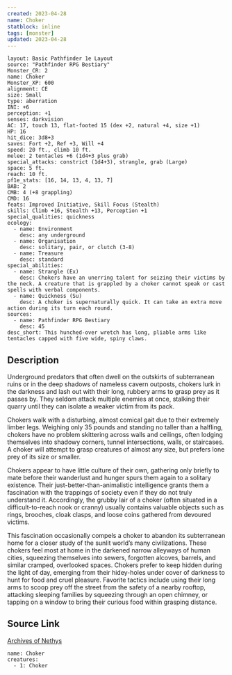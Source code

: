 ```yaml
---
created: 2023-04-28
name: Choker
statblock: inline
tags: [monster]
updated: 2023-04-28
---
```

```statblock
layout: Basic Pathfinder 1e Layout
source: "Pathfinder RPG Bestiary"
Monster_CR: 2
name: Choker
Monster_XP: 600
alignment: CE
size: Small
type: aberration
INI: +6
perception: +1
senses: darkvision
AC: 17, touch 13, flat-footed 15 (dex +2, natural +4, size +1)
HP: 16
hit_dice: 3d8+3
saves: Fort +2, Ref +3, Will +4
speed: 20 ft., climb 10 ft.
melee: 2 tentacles +6 (1d4+3 plus grab)
special_attacks: constrict (1d4+3), strangle, grab (Large)
space: 5 ft.
reach: 10 ft.
pf1e_stats: [16, 14, 13, 4, 13, 7]
BAB: 2
CMB: 4 (+8 grappling)
CMD: 16
feats: Improved Initiative, Skill Focus (Stealth)
skills: Climb +16, Stealth +13, Perception +1
special_qualities: quickness
ecology:
  - name: Environment
    desc: any underground
  - name: Organisation
    desc: solitary, pair, or clutch (3-8)
  - name: Treasure
    desc: standard
special_abilities:
  - name: Strangle (Ex)
    desc: Chokers have an unerring talent for seizing their victims by the neck. A creature that is grappled by a choker cannot speak or cast spells with verbal components.
  - name: Quickness (Su)
    desc: A choker is supernaturally quick. It can take an extra move action during its turn each round.
sources:
  - name: Pathfinder RPG Bestiary
    desc: 45
desc_short: This hunched-over wretch has long, pliable arms like tentacles capped with five wide, spiny claws.
```
## Description
Underground predators that often dwell on the outskirts of subterranean ruins or in the deep shadows of nameless cavern outposts, chokers lurk in the darkness and lash out with their long, rubbery arms to grasp prey as it passes by. They seldom attack multiple enemies at once, stalking their quarry until they can isolate a weaker victim from its pack.

Chokers walk with a disturbing, almost comical gait due to their extremely limber legs. Weighing only 35 pounds and standing no taller than a halfling, chokers have no problem skittering across walls and ceilings, often lodging themselves into shadowy corners, tunnel intersections, walls, or staircases. A choker will attempt to grasp creatures of almost any size, but prefers lone prey of its size or smaller.

Chokers appear to have little culture of their own, gathering only briefly to mate before their wanderlust and hunger spurs them again to a solitary existence. Their just-better-than-animalistic intelligence grants them a fascination with the trappings of society even if they do not truly understand it. Accordingly, the grubby lair of a choker (often situated in a difficult-to-reach nook or cranny) usually contains valuable objects such as rings, brooches, cloak clasps, and loose coins gathered from devoured victims.

This fascination occasionally compels a choker to abandon its subterranean home for a closer study of the sunlit world’s many civilizations. These chokers feel most at home in the darkened narrow alleyways of human cities, squeezing themselves into sewers, forgotten alcoves, barrels, and similar cramped, overlooked spaces. Chokers prefer to keep hidden during the light of day, emerging from their hidey-holes under cover of darkness to hunt for food and cruel pleasure. Favorite tactics include using their long arms to scoop prey off the street from the safety of a nearby rooftop, attacking sleeping families by squeezing through an open chimney, or tapping on a window to bring their curious food within grasping distance.
## Source Link
[Archives of Nethys](https://aonprd.com/MonsterDisplay.aspx?ItemName=Choker)
```encounter-table
name: Choker
creatures:
  - 1: Choker
```
